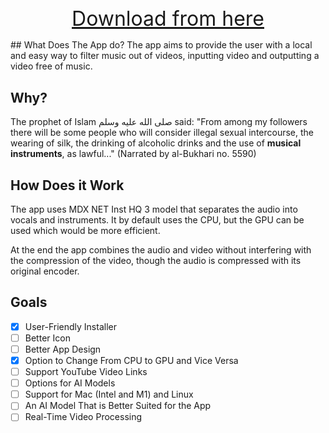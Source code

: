 ## 
<p align="center">
  <a href="https://github.com/RDGR8/Music-Remover/releases/download/v0.0.1/install.MR.bat" style="font-size: 32px;">Download from here</a>
</p>
## What Does The App do?
The app aims to provide the user with a local and easy way to filter music out of videos, inputting video and outputting a video free of music.

## Why?
The prophet of Islam صلى الله عليه وسلم said: "From among my followers there will be some people who will consider illegal sexual intercourse, the wearing of silk, the drinking of alcoholic drinks and the use of **musical instruments**, as lawful..." (Narrated by al-Bukhari no. 5590)

## How Does it Work
The app uses MDX NET Inst HQ 3 model that separates the audio into vocals and instruments. It by default uses the CPU, but the GPU can be used which would be more efficient.

At the end the app combines the audio and video without interfering with the compression of the video, though the audio is compressed with its  original encoder.

## Goals
- [x] User-Friendly Installer
- [ ] Better Icon
- [ ] Better App Design
- [x] Option to Change From CPU to GPU and Vice Versa
- [ ] Support YouTube Video Links
- [ ] Options for AI Models
- [ ] Support for Mac (Intel and M1) and Linux
- [ ] An AI Model That is Better Suited for the App
- [ ] Real-Time Video Processing
